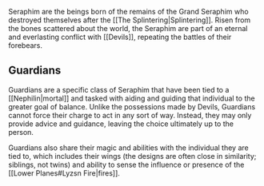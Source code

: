 Seraphim are the beings born of the remains of the Grand Seraphim who destroyed themselves after the [[The Splintering|Splintering]]. Risen from the bones scattered about the world, the Seraphim are part of an eternal and everlasting conflict with [[Devils]], repeating the battles of their forebears.

## Guardians

Guardians are a specific class of Seraphim that have been tied to a [[Nephilin|mortal]] and tasked with aiding and guiding that individual to the greater goal of balance. Unlike the possessions made by Devils, Guardians cannot force their charge to act in any sort of way. Instead, they may only provide advice and guidance, leaving the choice ultimately up to the person. 

Guardians also share their magic and abilities with the individual they are tied to, which includes their wings (the designs are often close in similarity; siblings, not twins) and ability to sense the influence or presence of the [[Lower Planes#Lyzsn Fire|fires]].